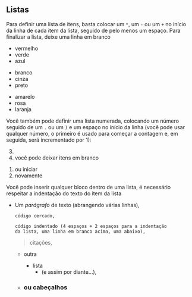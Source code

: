 Listas
-----

Para definir uma lista de itens, basta colocar um `*`, um `-` ou um `+` no início da linha de cada item da lista, seguido de pelo menos um espaço. Para finalizar a lista, deixe uma linha em branco

* vermelho
* verde
* azul

- branco
- cinza
- preto
+ amarelo
+ rosa
+ laranja

Você também pode definir uma lista numerada, colocando um número seguido de um `.` ou um `)` e um espaço no início da linha (você pode usar qualquer número, o primeiro é usado para começar a contagem e, em seguida, será incrementado por 1):
 
3.
2. você pode deixar itens em branco
1) ou iniciar
1) novamente

Você pode inserir qualquer bloco dentro de uma lista, é necessário respeitar a indentação do texto do item da lista

- Um *parágrafo* de texto
  (abrangendo várias linhas),
  
  ```
  código cercado,
  ```
   
      código indentado (4 espaços + 2 espaços para a indentação
      da lista, uma linha em branco acima, uma abaixo),

  > citações,
   
  - outra
    * lista
      + (e assim por diante...),
      
  - ### ou cabeçalhos